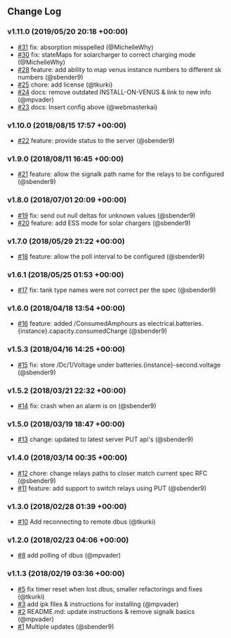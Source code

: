 ## Change Log

### v1.11.0 (2019/05/20 20:18 +00:00)
- [#31](https://github.com/sbender9/signalk-venus-plugin/pull/31) fix: absorption misspelled  (@MichelleWhy)
- [#30](https://github.com/sbender9/signalk-venus-plugin/pull/30) fix: stateMaps for solarcharger to correct charging mode (@MichelleWhy)
- [#28](https://github.com/sbender9/signalk-venus-plugin/pull/28) feature: add ability to map venus instance numbers to different sk numbers (@sbender9)
- [#25](https://github.com/sbender9/signalk-venus-plugin/pull/25) chore: add license (@tkurki)
- [#24](https://github.com/sbender9/signalk-venus-plugin/pull/24) docs: remove outdated INSTALL-ON-VENUS & link to new info (@mpvader)
- [#23](https://github.com/sbender9/signalk-venus-plugin/pull/23) docs: Insert config above <policy context="default"> (@webmasterkai)

### v1.10.0 (2018/08/15 17:57 +00:00)
- [#22](https://github.com/sbender9/signalk-venus-plugin/pull/22) feature: provide status to the server (@sbender9)

### v1.9.0 (2018/08/11 16:45 +00:00)
- [#21](https://github.com/sbender9/signalk-venus-plugin/pull/21) feature: allow the signalk path name for the relays to be configured (@sbender9)

### v1.8.0 (2018/07/01 20:09 +00:00)
- [#19](https://github.com/sbender9/signalk-venus-plugin/pull/19) fix: send out null deltas for unknown values (@sbender9)
- [#20](https://github.com/sbender9/signalk-venus-plugin/pull/20)  feature: add ESS mode for solar chargers (@sbender9)

### v1.7.0 (2018/05/29 21:22 +00:00)
- [#18](https://github.com/sbender9/signalk-venus-plugin/pull/18) feature: allow the poll interval to be configured (@sbender9)

### v1.6.1 (2018/05/25 01:53 +00:00)
- [#17](https://github.com/sbender9/signalk-venus-plugin/pull/17) fix: tank type names were not correct per the spec (@sbender9)

### v1.6.0 (2018/04/18 13:54 +00:00)
- [#16](https://github.com/sbender9/signalk-venus-plugin/pull/16) feature: added /ConsumedAmphours as electrical.batteries.{instance}.capacity.consumedCharge (@sbender9)

### v1.5.3 (2018/04/16 14:25 +00:00)
- [#15](https://github.com/sbender9/signalk-venus-plugin/pull/15)  fix: store /Dc/1/Voltage under batteries.{instance}-second.voltage (@sbender9)

### v1.5.2 (2018/03/21 22:32 +00:00)
- [#14](https://github.com/sbender9/signalk-venus-plugin/pull/14) fix: crash when an alarm is on (@sbender9)

### v1.5.0 (2018/03/19 18:47 +00:00)
- [#13](https://github.com/sbender9/signalk-venus-plugin/pull/13) change: updated to latest server PUT api's (@sbender9)

### v1.4.0 (2018/03/14 00:35 +00:00)
- [#12](https://github.com/sbender9/signalk-venus-plugin/pull/12) chore: change relays paths to closer match current spec RFC (@sbender9)
- [#11](https://github.com/sbender9/signalk-venus-plugin/pull/11) feature: add support to switch relays using PUT (@sbender9)

### v1.3.0 (2018/02/28 01:39 +00:00)
- [#10](https://github.com/sbender9/signalk-venus-plugin/pull/10) Add reconnecting to remote dbus (@tkurki)

### v1.2.0 (2018/02/23 04:06 +00:00)
- [#8](https://github.com/sbender9/signalk-venus-plugin/pull/8) add polling of dbus (@mpvader)

### v1.1.3 (2018/02/19 03:36 +00:00)
- [#5](https://github.com/sbender9/signalk-venus-plugin/pull/5) fix timer reset when lost dbus, smaller refactorings and fixes (@tkurki)
- [#3](https://github.com/sbender9/signalk-venus-plugin/pull/3) add ipk files & instructions for installing (@mpvader)
- [#2](https://github.com/sbender9/signalk-venus-plugin/pull/2) README.md: update instructions & remove signalk basics (@mpvader)
- [#1](https://github.com/sbender9/signalk-venus-plugin/pull/1) Multiple updates (@sbender9)